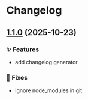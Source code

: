 # Changelog

## [1.1.0](https://github.com/arifazfar/appmat/releases/tag/v1.1.0) (2025-10-23)

### ✨ Features
- add changelog generator

### 🐛 Fixes
- ignore node_modules in git
